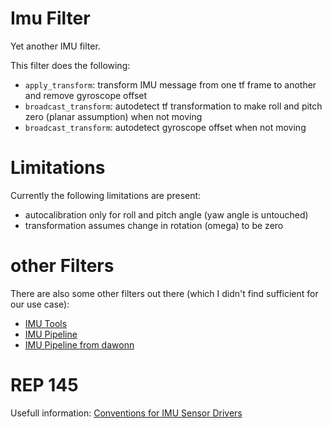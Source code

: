 # Imu Filter
Yet another IMU filter.

This filter does the following:
* `apply_transform`: transform IMU message from one tf frame to another and remove gyroscope offset
* `broadcast_transform`: autodetect tf transformation to make roll and pitch zero (planar assumption) when not moving
* `broadcast_transform`: autodetect gyroscope offset when not moving

# Limitations
Currently the following limitations are present:
* autocalibration only for roll and pitch angle (yaw angle is untouched)
* transformation assumes change in rotation (omega) to be zero


# other Filters
There are also some other filters out there (which I didn't find sufficient for our use case):
* [IMU Tools](https://wiki.ros.org/imu_tools)
* [IMU Pipeline](https://wiki.ros.org/imu_pipeline)
* [IMU Pipeline from dawonn](https://github.com/dawonn/imu_pipeline)

# REP 145
Usefull information: [Conventions for IMU Sensor Drivers](https://github.com/paulbovbel/rep/blob/master/rep-0145.rst)
